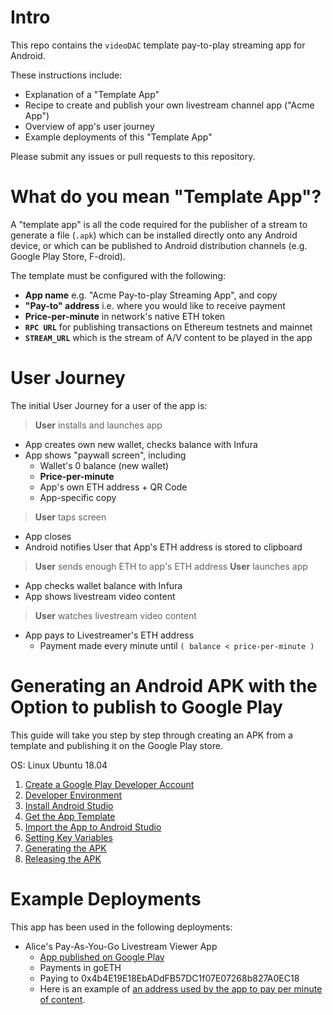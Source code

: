 # Intro

This repo contains the `videoDAC` template pay-to-play streaming app for Android.

These instructions include:

- Explanation of a "Template App"
- Recipe to create and publish your own livestream channel app ("Acme App")
- Overview of app's user journey
- Example deployments of this "Template App"

Please submit any issues or pull requests to this repository.

# What do you mean "Template App"?

A "template app" is all the code required for the publisher of a stream to generate a file (`.apk`) which can be installed directly onto any Android device, or which can be published to Android distribution channels (e.g. Google Play Store, F-droid).

The template must be configured with the following:

- **App name** e.g. "Acme Pay-to-play Streaming App", and copy
- **"Pay-to" address** i.e. where you would like to receive payment
- **Price-per-minute** in network's native ETH token
- **`RPC URL`** for publishing transactions on Ethereum testnets and mainnet
- **`STREAM_URL`** which is the stream of A/V content to be played in the app

# User Journey

The initial User Journey for a user of the app is:

> **User** installs and launches app
- App creates own new wallet, checks balance with Infura
- App shows "paywall screen", including
  - Wallet's 0 balance (new wallet)
  - **Price-per-minute**
  - App's own ETH address + QR Code
  - App-specific copy
> **User** taps screen
- App closes
- Android notifies User that App's ETH address is stored to clipboard
> **User** sends enough ETH to app's ETH address
> **User** launches app
- App checks wallet balance with Infura
- App shows livestream video content
> **User** watches livestream video content
- App pays to Livestreamer's ETH address
  - Payment made every minute until `( balance < price-per-minute )`

# Generating an Android APK with the Option to publish to Google Play

This guide will take you step by step through creating an APK from a template and publishing it on the Google Play store.

OS:  Linux Ubuntu 18.04

1. [Create a Google Play Developer Account](APK/Account/index.md)
2. [Developer Environment](APK/Prereq/index.md)
3. [Install Android Studio](APK/Install/index.md)
4. [Get the App Template](APK/Getapp/index.md)
5. [Import the App to Android Studio](APK/Import/index.md)
6. [Setting Key Variables](APK/Variables/index.md)
7. [Generating the APK](APK/Genapk/index.md)
8. [Releasing the APK](APK/Relapk/index.md)

# Example Deployments

This app has been used in the following deployments:

- Alice's Pay-As-You-Go Livestream Viewer App
  - [App published on Google Play](https://play.google.com/store/apps/details?id=com.videodac.alice)
  - Payments in goETH
  - Paying to 0x4b4E19E18EbADdFB57DC1f07E07268b827A0EC18
  - Here is an example of [an address used by the app to pay per minute of content](https://goerli.etherscan.io/address/0x5ed294120886b2fdbde04064231efe3e8c3aee7b).
